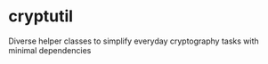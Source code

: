 # cryptutil
Diverse helper classes to simplify everyday cryptography tasks with minimal dependencies
